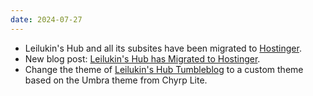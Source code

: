```yaml
---
date: 2024-07-27
---
```


* Leilukin's Hub and all its subsites have been migrated to [Hostinger](https://www.hostinger.my/).
* New blog post: [Leilukin's Hub has Migrated to Hostinger](/blog/posts/2024-07-27-hostinger-migration-leilukins-hub).
* Change the theme of [Leilukin's Hub Tumbleblog](https://tumbleblog.leilukin.com/) to a custom theme based on the Umbra theme from Chyrp Lite.